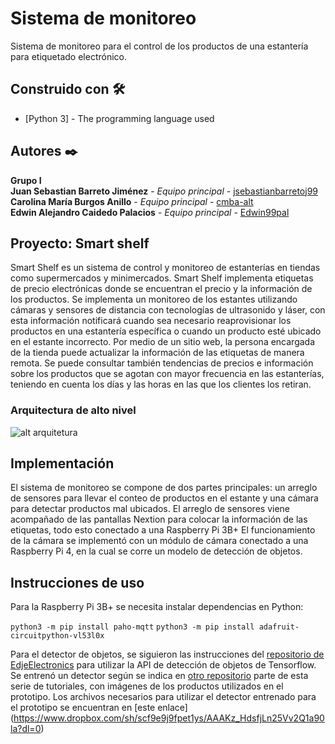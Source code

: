 # Sistema de monitoreo
Sistema de monitoreo para el control de los productos de una estantería para etiquetado electrónico.

## Construido con  🛠️
* [Python 3] - The programming language used

## Autores ✒️
**Grupo I**<br />
**Juan Sebastian Barreto Jiménez** - *Equipo principal* - [jsebastianbarretoj99](https://github.com/jsebastianbarretoj99)<br />
**Carolina María Burgos Anillo** - *Equipo principal* - [cmba-alt ](https://github.com/cmba-alt)<br />
**Edwin Alejandro Caidedo Palacios** - *Equipo principal* - [Edwin99pal](https://github.com/Edwin99pal)<br />

## Proyecto: Smart shelf 
Smart Shelf es un sistema de control y monitoreo de estanterías en tiendas como supermercados y minimercados. Smart Shelf implementa etiquetas de precio electrónicas donde se encuentran el precio y la información de los productos. Se implementa un monitoreo de los estantes utilizando cámaras y sensores de distancia con tecnologías de ultrasonido y láser, con esta información notificará cuando sea necesario reaprovisionar los productos en una estantería específica o cuando un producto esté ubicado en el estante incorrecto. Por medio de un sitio web, la persona encargada de la tienda puede actualizar la información de las etiquetas de manera remota. Se puede consultar también tendencias de precios e información sobre los productos que se agotan con mayor frecuencia en las estanterías, teniendo en cuenta los días y las horas en las que los clientes los retiran.

### Arquitectura de alto nivel
![alt arquitetura](images/highlevel.gif)

## Implementación

El sistema de monitoreo se compone de dos partes principales: un arreglo de sensores para llevar el conteo de productos en el estante y una cámara para detectar productos mal ubicados. El arreglo de sensores viene acompañado de las pantallas Nextion para colocar la información de las etiquetas, todo esto conectado a una Raspberry Pi 3B+
El funcionamiento de la cámara se implementó con un módulo de cámara conectado a una Raspberry Pi 4, en la cual se corre un modelo de detección de objetos.

## Instrucciones de uso
Para la Raspberry Pi 3B+ se necesita instalar dependencias en Python:

`python3 -m pip install paho-mqtt`
`python3 -m pip install adafruit-circuitpython-vl53l0x`

Para el detector de objetos, se siguieron las instrucciones del [repositorio de EdjeElectronics](https://github.com/EdjeElectronics/TensorFlow-Object-Detection-on-the-Raspberry-Pi) para utilizar la API de detección de objetos de Tensorflow. Se entrenó un detector según se indica en [otro repositorio](https://github.com/EdjeElectronics/TensorFlow-Object-Detection-API-Tutorial-Train-Multiple-Objects-Windows-10) parte de esta serie de tutoriales, con imágenes de los productos utilizados en el prototipo. Los archivos necesarios para utilizar el detector entrenado para el prototipo se encuentran en [este enlace] (https://www.dropbox.com/sh/scf9e9j9fpet1ys/AAAKz_HdsfjLn25Vv2Q1a90la?dl=0)


